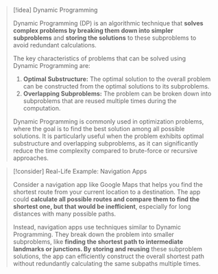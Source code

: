 
> [!idea] Dynamic Programming
>
> Dynamic Programming (DP) is an algorithmic technique that **solves complex problems by breaking them down into simpler subproblems** and **storing the solutions** to these subproblems to avoid redundant calculations.
>
> The key characteristics of problems that can be solved using Dynamic Programming are:
> 1. **Optimal Substructure:** The optimal solution to the overall problem can be constructed from the optimal solutions to its subproblems.
> 2. **Overlapping Subproblems:** The problem can be broken down into subproblems that are reused multiple times during the computation.
>
> Dynamic Programming is commonly used in optimization problems, where the goal is to find the best solution among all possible solutions. It is particularly useful when the problem exhibits optimal substructure and overlapping subproblems, as it can significantly reduce the time complexity compared to brute-force or recursive approaches.

> [!consider] Real-Life Example: Navigation Apps
> 
> Consider a navigation app like Google Maps that helps you find the shortest route from your current location to a destination. The app could **calculate all possible routes and compare them to find the shortest one, but that would be inefficient**, especially for long distances with many possible paths.
>
> Instead, navigation apps use techniques similar to Dynamic Programming. They break down the problem into smaller subproblems, like **finding the shortest path to intermediate landmarks or junctions. By storing and reusing** these subproblem solutions, the app can efficiently construct the overall shortest path without redundantly calculating the same subpaths multiple times.
